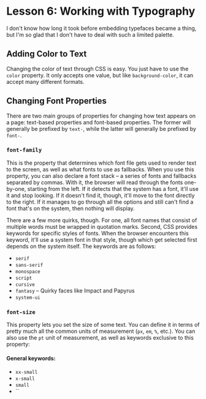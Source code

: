 # Lesson 6: Working with Typography
I don't know how long it took before embedding typefaces became a thing, but I'm so glad that I don't have to deal with
such a limited palette.

## Adding Color to Text
Changing the color of text through CSS is easy. You just have to use the `color` property. It only accepts one value,
but like `background-color`, it can accept many different formats.

## Changing Font Properties
There are two main groups of properties for changing how text appears on a page: text-based properties and font-based
properties. The former will generally be prefixed by `text-`, while the latter will generally be prefixed by `font-`.

### `font-family`
This is the property that determines which font file gets used to render text to the screen, as well as what fonts to
use as fallbacks. When you use this property, you can also declare a font stack – a series of fonts and fallbacks
separated by commas. With it, the browser will read through the fonts one-by-one, starting from the left. If it detects
that the system has a font, it'll use it and stop looking. If it doesn't find it, though, it'll move to the font
directly to the right. If it manages to go through all the options and still can't find a font that's on the system,
then nothing will display.

There are a few more quirks, though. For one, all font names that consist of multiple words must be wrapped in quotation
marks. Second, CSS provides keywords for specific styles of fonts. When the browser encounters this keyword, it'll use
a system font in that style, though which get selected first depends on the system itself. The keywords are as follows:

* `serif`
* `sans-serif`
* `monospace`
* `script`
* `cursive`
* `fantasy` – Quirky faces like Impact and Papyrus
* `system-ui`

### `font-size`
This property lets you set the size of some text. You can define it in terms of pretty much all the common units of
measurement (`px`, `em`, `%`, etc.). You can also use the `pt` unit of measurement, as well as keywords exclusive to
this property:

#### General keywords:
* `xx-small`
* `x-small`
* `small`
* ``